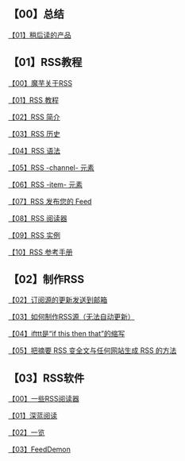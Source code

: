 ## 【00】总结

<a target="_blank" href="https://moyuling.github.io/blog/menu/RSS/【00】总结/【01】稍后读的产品.html">【01】稍后读的产品</a>

## 【01】RSS教程

<a target="_blank" href="https://moyuling.github.io/blog/menu/RSS/【01】RSS教程/【00】魔芋关于RSS.html">【00】魔芋关于RSS</a>

<a target="_blank" href="https://moyuling.github.io/blog/menu/RSS/【01】RSS教程/【01】RSS 教程.html">【01】RSS 教程</a>

<a target="_blank" href="https://moyuling.github.io/blog/menu/RSS/【01】RSS教程/【02】RSS 简介.html">【02】RSS 简介</a>

<a target="_blank" href="https://moyuling.github.io/blog/menu/RSS/【01】RSS教程/【03】RSS 历史.html">【03】RSS 历史</a>

<a target="_blank" href="https://moyuling.github.io/blog/menu/RSS/【01】RSS教程/【04】RSS 语法.html">【04】RSS 语法</a>

<a target="_blank" href="https://moyuling.github.io/blog/menu/RSS/【01】RSS教程/【05】RSS -channel- 元素.html">【05】RSS -channel- 元素</a>

<a target="_blank" href="https://moyuling.github.io/blog/menu/RSS/【01】RSS教程/【06】RSS -item- 元素.html">【06】RSS -item- 元素</a>

<a target="_blank" href="https://moyuling.github.io/blog/menu/RSS/【01】RSS教程/【07】RSS 发布您的 Feed.html">【07】RSS 发布您的 Feed</a>

<a target="_blank" href="https://moyuling.github.io/blog/menu/RSS/【01】RSS教程/【08】RSS 阅读器.html">【08】RSS 阅读器</a>

<a target="_blank" href="https://moyuling.github.io/blog/menu/RSS/【01】RSS教程/【09】RSS 实例.html">【09】RSS 实例</a>

<a target="_blank" href="https://moyuling.github.io/blog/menu/RSS/【01】RSS教程/【10】RSS 参考手册.html">【10】RSS 参考手册</a>

## 【02】制作RSS

<a target="_blank" href="https://moyuling.github.io/blog/menu/RSS/【02】制作RSS/【02】订阅源的更新发送到邮箱.html">【02】订阅源的更新发送到邮箱</a>

<a target="_blank" href="https://moyuling.github.io/blog/menu/RSS/【02】制作RSS/【03】如何制作RSS源（无法自动更新）.html">【03】如何制作RSS源（无法自动更新）</a>

<a target="_blank" href="https://moyuling.github.io/blog/menu/RSS/【02】制作RSS/【04】ifttt是“if this then that”的缩写.html">【04】ifttt是“if this then that”的缩写</a>

<a target="_blank" href="https://moyuling.github.io/blog/menu/RSS/【02】制作RSS/【05】把摘要 RSS 变全文与任何网站生成 RSS 的方法.html">【05】把摘要 RSS 变全文与任何网站生成 RSS 的方法</a>

## 【03】RSS软件

<a target="_blank" href="https://moyuling.github.io/blog/menu/RSS/【03】RSS软件/【00】一些RSS阅读器.html">【00】一些RSS阅读器</a>

<a target="_blank" href="https://moyuling.github.io/blog/menu/RSS/【03】RSS软件/【01】深蓝阅读.html">【01】深蓝阅读</a>

<a target="_blank" href="https://moyuling.github.io/blog/menu/RSS/【03】RSS软件/【02】一览.html">【02】一览</a>

<a target="_blank" href="https://moyuling.github.io/blog/menu/RSS/【03】RSS软件/【03】FeedDemon.html">【03】FeedDemon</a>